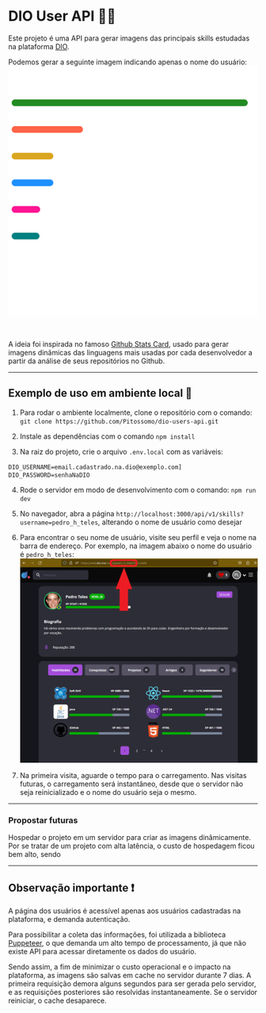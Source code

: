 # DIO User API 🐱‍🐉

Este projeto é uma API para gerar imagens das principais skills estudadas na plataforma [DIO](https://web.dio.me).

Podemos gerar a seguinte imagem indicando apenas o nome do usuário:  
![Imagem com exemplo de Skills](/public/skills-example.svg)

<br />

A ideia foi inspirada no famoso [Github Stats Card](https://github.com/anuraghazra/github-readme-stats), usado para gerar imagens dinâmicas das linguagens mais usadas por cada desenvolvedor a partir da análise de seus repositórios no Github.

---

## Exemplo de uso em ambiente local 🏡

1. Para rodar o ambiente localmente, clone o repositório com o comando:
`git clone https://github.com/Pitossomo/dio-users-api.git`

2. Instale as dependências com o comando `npm install` 

3. Na raiz do projeto, crie o arquivo `.env.local` com as variáveis:
```
DIO_USERNAME=email.cadastrado.na.dio@exemplo.com]
DIO_PASSWORD=senhaNaDIO
```

4. Rode o servidor em modo de desenvolvimento com o comando:
`npm run dev`

5. No navegador, abra a página `http://localhost:3000/api/v1/skills?username=pedro_h_teles`, alterando o nome de usuário como desejar

6. Para encontrar o seu nome de usuário, visite seu perfil e veja o nome na barra de endereço. Por exemplo, na imagem abaixo o nome do usuário é `pedro_h_teles`:
![Captura de tela do perfil](/public/skills-example2.png)

7. Na primeira visita, aguarde o tempo para o carregamento. Nas visitas futuras, o carregamento será instantâneo, desde que o servidor não seja reinicializado e o nome do usuário seja o mesmo.

---

### Propostar futuras
Hospedar o projeto em um servidor para criar as imagens dinâmicamente. Por se tratar de um projeto com alta latência, o custo de hospedagem ficou bem alto, sendo 

--- 

## Observação importante ❗

A página dos usuários é acessível apenas aos usuários cadastradas na plataforma, e demanda autenticação.

Para possibilitar a coleta das informações, foi utilizada a biblioteca [Puppeteer](https://pptr.dev/), o que demanda um alto tempo de processamento, já que não existe API para acessar diretamente os dados do usuário.

Sendo assim, a fim de minimizar o custo operacional e o impacto na plataforma, as imagens são salvas em cache no servidor durante 7 dias. A primeira requisição demora alguns segundos para ser gerada pelo servidor, e as requisições posteriores são resolvidas instantaneamente. Se o servidor reiniciar, o cache desaparece.
